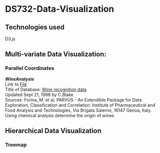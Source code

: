 # DS732-Data-Visualization

## Technologies used
D3.js

## Multi-variate Data Visualization:
### Parallel Coordinates
***WineAnalysis*** <br>
Link to [File](./parallel_coordinates/wineAnalysis.html)<br>
Title of Database: [Wine recognition data](https://archive.ics.uci.edu/ml/datasets/Wine)<br>
Updated Sept 21, 1998 by C.Blake <br>
Sources: Forina, M. et al, PARVUS - An Extendible Package for Data Exploration, Classification and Correlation. Institute of Pharmaceutical and Food Analysis and Technologies, Via Brigata Salerno, 16147 Genoa, Italy.<br>
Using chemical analysis determine the origin of wines<br>


## Hierarchical Data Visualization
### Treemap